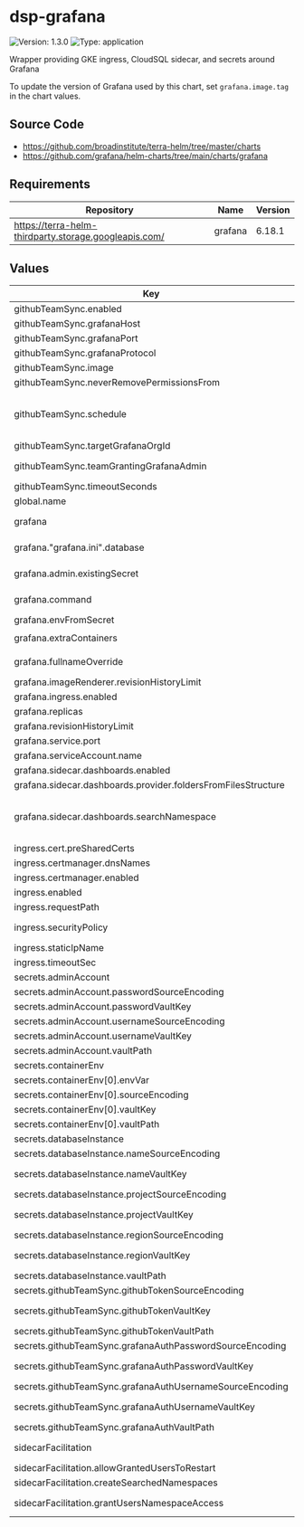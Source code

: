 # dsp-grafana

![Version: 1.3.0](https://img.shields.io/badge/Version-1.3.0-informational?style=flat-square) ![Type: application](https://img.shields.io/badge/Type-application-informational?style=flat-square)

Wrapper providing GKE ingress, CloudSQL sidecar, and secrets around Grafana

To update the version of Grafana used by this chart, set `grafana.image.tag` in the chart values.

## Source Code

* <https://github.com/broadinstitute/terra-helm/tree/master/charts>
* <https://github.com/grafana/helm-charts/tree/main/charts/grafana>

## Requirements

| Repository | Name | Version |
|------------|------|---------|
| https://terra-helm-thirdparty.storage.googleapis.com/ | grafana | 6.18.1 |

## Values

| Key | Type | Default | Description |
|-----|------|---------|-------------|
| githubTeamSync.enabled | bool | `false` | If broadinstitute/grafana-github-team-sync should be run as a cronjob |
| githubTeamSync.grafanaHost | string | `"dsp-grafana.grafana"` | FQDN of the Grafana to target |
| githubTeamSync.grafanaPort | int | `80` | Optional port to use to communicate with grafanaHost |
| githubTeamSync.grafanaProtocol | string | `"http"` | Protocol to use to communicate with grafanaHost |
| githubTeamSync.image | string | `"us-central1-docker.pkg.dev/dsp-artifact-registry/grafana-github-team-sync/grafana-github-team-sync:edge"` | Image to use for the cronjob, pulled each time |
| githubTeamSync.neverRemovePermissionsFrom | string | `"admin"` | Comma separated list of exact usernames to never remove permissions from |
| githubTeamSync.schedule | string | `"0 14 * * *"` | The schedule to run the job on (14:00 UTC == 2:00PM UTC == 9:00AM ET, after BITS GitHub sync from 6-9am) https://broadinstitute.slack.com/archives/C4P1S6KB8/p1628173022001400?thread_ts=1628172949.001300&cid=C4P1S6KB8 |
| githubTeamSync.targetGrafanaOrgId | int | `1` | The numeric ID of the Grafana org to target |
| githubTeamSync.teamGrantingGrafanaAdmin | string | `nil` | A specific team to also be granted admin, like `broadinstitute/dsp-devops. Can be set to empty to have none. |
| githubTeamSync.timeoutSeconds | int | `900` | Timeout for the cronjob |
| global.name | string | `"grafana"` |  |
| grafana | object | Baseline settings for subchart | Settings for Grafana subchart, use grafana.image.tag to override the subchart's default Grafana version |
| grafana."grafana.ini".database | object | `{"host":"localhost:5432","ssl_mode":"disable","type":"postgres"}` | Leave most config to the env but do set fields relating to the CloudSQL requirements |
| grafana.admin.existingSecret | string | `"grafana-admin-account"` | Derive the admin account credentials from a secret (created by secrets.AdminAccount) |
| grafana.command | list | `["/bin/sh","-c","sleep 5; /run.sh"]` | Make Grafana briefly sleep before starting to let the CloudSQL proxy come online |
| grafana.envFromSecret | string | `"{{ .Values.global.name }}-container-env"` | Reference the wrapper's secret to add to the grafana environment |
| grafana.extraContainers | string | `"- name: cloudsql-proxy\n  image: gcr.io/cloudsql-docker/gce-proxy:1.27.0\n  envFrom:\n    - secretRef:\n        name: {{ .Values.global.name }}-sqlproxy-env\n  command: \n    - \"/cloud_sql_proxy\"\n    - \"-instances=$(SQL_INSTANCE_PROJECT):$(SQL_INSTANCE_REGION):$(SQL_INSTANCE_NAME)=tcp:5432\""` | Include the cloud SQL proxy as a sidecar |
| grafana.fullnameOverride | string | `"dsp-grafana"` | Override the name used for the deployment and other resources (it gets interpolated to this otherwise but we want to reference it) |
| grafana.imageRenderer.revisionHistoryLimit | int | `0` | Replicaset revisions not saved since we'd rollback via gitops or argo |
| grafana.ingress.enabled | bool | `false` | DISABLE grafana's built-in ingress |
| grafana.replicas | int | `3` | Bump the default replicas since the wrapper's database persistence allows it |
| grafana.revisionHistoryLimit | int | `0` | Replicaset revisions not saved since we'd rollback via gitops or argo |
| grafana.service.port | int | `80` | Port to run the (non-HTTPS) service over |
| grafana.serviceAccount.name | string | `"grafana-sa"` | Set the SA name specifically so cronjobs can use it |
| grafana.sidecar.dashboards.enabled | bool | `false` | Dashboards from configmaps disabled by default |
| grafana.sidecar.dashboards.provider.foldersFromFilesStructure | bool | `true` | Respect filesystem structure derived from the configmap annotations |
| grafana.sidecar.dashboards.searchNamespace | list | `nil` | Namespaces to look for configmaps in; if empty, use the release namespace Note: 'all' is theoretically supported here but not by `.Values.sidecarFacilitation` Note: empty causes `.Values.sidecarFacilitation` to have no effect |
| ingress.cert.preSharedCerts | list | `[]` | Previously provisioned certs to use on the LB |
| ingress.certmanager.dnsNames | list | `[]` | FQDNs to allocate cert for |
| ingress.certmanager.enabled | bool | `true` | If CertManager should be used to dynamically provision an LB cert |
| ingress.enabled | bool | `true` | ENABLE this wrapper's simpler ingress config |
| ingress.requestPath | string | `"/api/health"` | Path to use for LB health checks |
| ingress.securityPolicy | string | `nil` | Optionally, the name of a cloud armor security policy to apply to the ingress backend |
| ingress.staticIpName | string | `nil` | Name of static IP previously allocated in the project |
| ingress.timeoutSec | int | `120` | Seconds before LB health check will time out |
| secrets.adminAccount | object | `{"passwordSourceEncoding":"text","passwordVaultKey":null,"usernameSourceEncoding":"text","usernameVaultKey":null,"vaultPath":null}` | A secret Grafana can use for its default Admin account |
| secrets.adminAccount.passwordSourceEncoding | string | `"text"` | (string) Encoding of the secret value in vault (either `text` or `base64`) |
| secrets.adminAccount.passwordVaultKey | string | `nil` | Key within the desired Vault secret to the desired individual secret value to use |
| secrets.adminAccount.usernameSourceEncoding | string | `"text"` | (string) Encoding of the secret value in vault (either `text` or `base64`) |
| secrets.adminAccount.usernameVaultKey | string | `nil` | Key within the desired Vault secret to the desired individual secret value to use |
| secrets.adminAccount.vaultPath | string | `nil` | Path within Vault to the desired Vault secret |
| secrets.containerEnv | list | `[{"envVar":null,"sourceEncoding":"text","vaultKey":null,"vaultPath":null}]` | (list) Secrets to be placed into environment variables in the grafana container |
| secrets.containerEnv[0].envVar | string | `nil` | Name of the environment variable to create |
| secrets.containerEnv[0].sourceEncoding | string | `"text"` | (string) Encoding of the secret value in vault (either `text` or `base64`) |
| secrets.containerEnv[0].vaultKey | string | `nil` | Key within the desired Vault secret to the desired individual secret value to use |
| secrets.containerEnv[0].vaultPath | string | `nil` | Path within Vault to the desired Vault secret |
| secrets.databaseInstance | object | `{"nameSourceEncoding":"text","nameVaultKey":"name","projectSourceEncoding":"text","projectVaultKey":"project","regionSourceEncoding":"text","regionVaultKey":"region","vaultPath":null}` | A secret containing database cert files to use for Grafana's persistence |
| secrets.databaseInstance.nameSourceEncoding | string | `"text"` | (string) Encoding of the secret value in vault (either `text` or `base64`) |
| secrets.databaseInstance.nameVaultKey | string | `"name"` | (string) Key within the desired Vault secret to the desired individual secret value to use |
| secrets.databaseInstance.projectSourceEncoding | string | `"text"` | (string) Encoding of the secret value in vault (either `text` or `base64`) |
| secrets.databaseInstance.projectVaultKey | string | `"project"` | (string) Key within the desired Vault secret to the desired individual secret value to use |
| secrets.databaseInstance.regionSourceEncoding | string | `"text"` | (string) Encoding of the secret value in vault (either `text` or `base64`) |
| secrets.databaseInstance.regionVaultKey | string | `"region"` | (string) Key within the desired Vault secret to the desired individual secret value to use |
| secrets.databaseInstance.vaultPath | string | `nil` | Path within Vault to the desired Vault secret |
| secrets.githubTeamSync.githubTokenSourceEncoding | string | `"text"` | (string) Encoding of the secret value in vault (either `text` or `base64`) |
| secrets.githubTeamSync.githubTokenVaultKey | string | `"token"` | (string) Key within the desired Vault secret to the desired individual secret value to use |
| secrets.githubTeamSync.githubTokenVaultPath | string | `nil` | Path within Vault to the desired Vault secret |
| secrets.githubTeamSync.grafanaAuthPasswordSourceEncoding | string | `"text"` | (string) Encoding of the secret value in vault (either `text` or `base64`) |
| secrets.githubTeamSync.grafanaAuthPasswordVaultKey | string | `"password"` | (string) Key within the desired Vault secret to the desired individual secret value to use |
| secrets.githubTeamSync.grafanaAuthUsernameSourceEncoding | string | `"text"` | (string) Encoding of the secret value in vault (either `text` or `base64`) |
| secrets.githubTeamSync.grafanaAuthUsernameVaultKey | string | `"username"` | (string) Key within the desired Vault secret to the desired individual secret value to use |
| secrets.githubTeamSync.grafanaAuthVaultPath | string | `nil` | Path within Vault to the desired Vault secret |
| sidecarFacilitation | object | `{"allowGrantedUsersToRestart":true,"createSearchedNamespaces":false,"grantUsersNamespaceAccess":[]}` | Options supporting the use of the Grafana sidecar for importing JSON from K8s if the sidecar targets non-release namespaces |
| sidecarFacilitation.allowGrantedUsersToRestart | bool | `true` | Allow any users with namespace access to also rollout a grafana restart |
| sidecarFacilitation.createSearchedNamespaces | bool | `false` | If this chart should create namespaces the sidecar intends to search |
| sidecarFacilitation.grantUsersNamespaceAccess | list | `[]` | A list of users (can be GCP SA emails) to grant narrow access to the namespaces |


